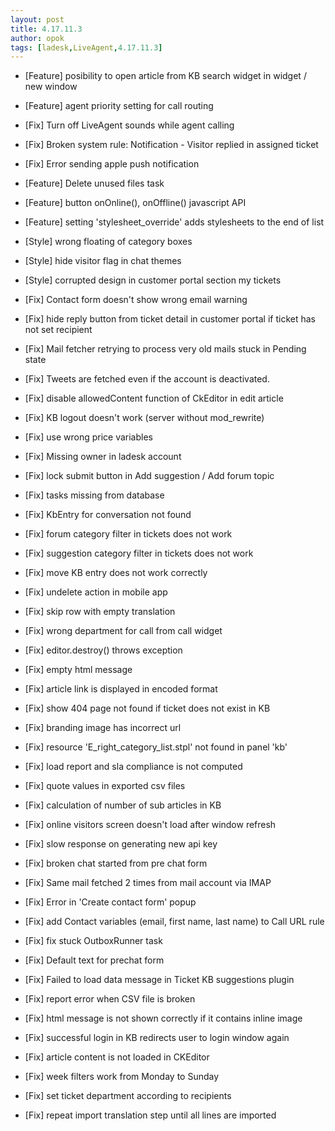 ```yaml
---
layout: post
title: 4.17.11.3
author: opok
tags: [ladesk,LiveAgent,4.17.11.3]
---
```


- [Feature] posibility to open article from KB search widget in widget / new window
- [Feature] agent priority setting for call routing

- [Fix] Turn off LiveAgent sounds while agent calling
- [Fix] Broken system rule: Notification - Visitor replied in assigned ticket
- [Fix] Error sending apple push notification

<!--more--> 

- [Feature] Delete unused files task
- [Feature] button onOnline(), onOffline() javascript API
- [Feature] setting 'stylesheet_override' adds stylesheets to the end of list

- [Style] wrong floating of category boxes
- [Style] hide visitor flag in chat themes
- [Style] corrupted design in customer portal section my tickets

- [Fix] Contact form doesn't show wrong email warning
- [Fix] hide reply button from ticket detail in customer portal if ticket has not set recipient
- [Fix] Mail fetcher retrying to process very old mails stuck in Pending state
- [Fix] Tweets are fetched even if the account is deactivated.
- [Fix] disable allowedContent function of CkEditor in edit article
- [Fix] KB logout doesn't work (server without mod_rewrite)
- [Fix] use wrong price variables
- [Fix] Missing owner in ladesk account
- [Fix] lock submit button in Add suggestion / Add forum topic
- [Fix] tasks missing from database
- [Fix] KbEntry for conversation not found
- [Fix] forum category filter in tickets does not work
- [Fix] suggestion category filter in tickets does not work
- [Fix] move KB entry does not work correctly
- [Fix] undelete action in mobile app
- [Fix] skip row with empty translation
- [Fix] wrong department for call from call widget
- [Fix] editor.destroy() throws exception
- [Fix] empty html message
- [Fix] article link is displayed in encoded format
- [Fix] show 404 page not found if ticket does not exist in KB
- [Fix] branding image has incorrect url
- [Fix] resource 'E_right_category_list.stpl' not found in panel 'kb'
- [Fix] load report and sla compliance is not computed
- [Fix] quote values in exported csv files
- [Fix] calculation of number of sub articles in KB
- [Fix] online visitors screen doesn't load after window refresh
- [Fix] slow response on generating new api key
- [Fix] broken chat started from pre chat form
- [Fix] Same mail fetched 2 times from mail account via IMAP
- [Fix] Error in 'Create contact form' popup
- [Fix] add Contact variables (email, first name, last name) to Call URL rule
- [Fix] fix stuck OutboxRunner task
- [Fix] Default text for prechat form
- [Fix] Failed to load data message in Ticket KB suggestions plugin
- [Fix] report error when CSV file is broken
- [Fix] html message is not shown correctly if it contains inline image
- [Fix] successful login in KB redirects user to login window again
- [Fix] article content is not loaded in CKEditor
- [Fix] week filters work from Monday to Sunday
- [Fix] set ticket department according to recipients
- [Fix] repeat import translation step until all lines are imported
